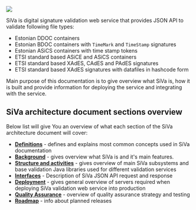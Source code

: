 <!--# Introduction-->

<div class="eu-logo">
    <img src="img/siva/eu_logo.svg" />
</div>

SiVa is digital signature validation web service that provides JSON
API to validate following file types:

 * Estonian DDOC containers
 * Estonian BDOC containers with `TimeMark` and `TimeStamp` signatures
 * Estonian ASiCS containers with time stamp tokens
 * ETSI standard based ASiCE and ASiCS containers
 * ETSI standard based XAdES, CAdES and PAdES signatures
 * ETSI standard based XAdES signatures with datafiles in hashcode form

Main purpose of this documentation is to give overview what SiVa is, how it is built and provide information for deploying the service and integrating with the service.

## SiVa architecture document sections overview

Below list will give You an overview of what each section of the
SiVa architecture document will cover:

* [**Definitions**](siva3/definitions) - defines and explains most common concepts used in SiVa documentation
* [**Background**](siva3/background) - gives overview what SiVa is and
  it's main features.
* [**Structure and activities**](siva3/structure_and_activities) - gives overview of
  main SiVa subsystems and base validation Java libraries
  used for different validation services
* [**Interfaces**](siva3/interfaces) - Description of SiVa
  JSON API request and response
* [**Deployment**](siva3/deployment) - gives general overview of
  servers required when deploying SiVa validation web service
  into production
* [**Quality Assurance**](siva3/qa_strategy) - overview of quality assurance strategy and testing
* [**Roadmap**](siva3/roadmap) - info about planned releases

